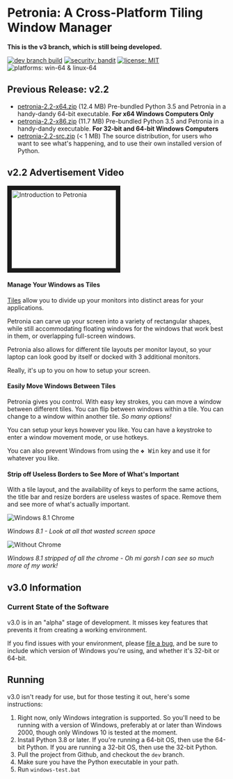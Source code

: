 # Petronia: A Cross-Platform Tiling Window Manager

**This is the v3 branch, which is still being developed.**

[![dev branch build](https://travis-ci.com/groboclown/petronia.svg?branch=windows-handler)](https://travis-ci.com/github/groboclown/petronia) [![security: bandit](https://img.shields.io/badge/security-bandit-yellow.svg)](https://github.com/PyCQA/bandit) [![license: MIT](https://img.shields.io/badge/license-MIT-brightgreen)](https://github.com/groboclown/petronia) ![platforms: win-64 & linux-64](https://img.shields.io/badge/platforms-win--64%20%7C%20linux--64-informational)

## Previous Release: v2.2

* [petronia-2.2-x64.zip](https://github.com/groboclown/petronia/releases/download/v2.2/petronia-2.2-x64.zip)
    (12.4 MB) Pre-bundled Python 3.5 and Petronia in a handy-dandy 64-bit executable.
    **For x64 Windows Computers Only**
* [petronia-2.2-x86.zip](https://github.com/groboclown/petronia/releases/download/v2.2/petronia-2.2-x86.zip)
    (11.7 MB) Pre-bundled Python 3.5 and Petronia in a handy-dandy executable.
    **For 32-bit and 64-bit Windows Computers**
* [petronia-2.2-src.zip](https://github.com/groboclown/petronia/archive/v2.2.zip) (< 1 MB)
    The source distribution, for users who want to see what's happening, and to use their own installed version of Python.

## v2.2 Advertisement Video

<a href="http://www.youtube.com/watch?feature=player_embedded&v=SRBJnFcBuqI" target="_blank"><img src="http://img.youtube.com/vi/SRBJnFcBuqI/0.jpg" alt="Introduction to Petronia" width="240" height="180" border="10" /></a>


#### Manage Your Windows as Tiles

[Tiles](https://en.wikipedia.org/wiki/Tiling_window_manager) allow you to divide up your monitors into distinct areas for your applications.

Petronia can carve up your screen into a variety of rectangular shapes, while still accommodating floating windows for the windows that work best in them, or overlapping full-screen windows.

Petronia also allows for different tile layouts per monitor layout, so your laptop can look good by itself or docked with 3 additional monitors.

Really, it's up to you on how to setup your screen.

#### Easily Move Windows Between Tiles

Petronia gives you control.  With easy key strokes, you can move a window between different tiles.  You can flip between windows within a tile.
You can change to a window within another tile.  *So many options!*

You can setup your keys however you like.  You can have a keystroke to enter a window movement mode, or use hotkeys.

You can also prevent Windows from using the <kbd>&#x2756; Win</kbd> key and use it for whatever you like.

#### Strip off Useless Borders to See More of What's Important

With a tile layout, and the availability of keys to perform the same actions, the title bar and resize borders are useless wastes of space.  Remove them and see more of what's actually important.

![Windows 8.1 Chrome](../docs/imgs/intellij-chrome-win8.1.png?raw=true)

*Windows 8.1 - Look at all that wasted screen space*

![Without Chrome](../docs/imgs/intellij-dechromed.png?raw=true)

*Windows 8.1 stripped of all the chrome - Oh mi gorsh I can see so much more of my work!*


## v3.0 Information


### Current State of the Software

v3.0 is in an "alpha" stage of development.  It misses key features that prevents it from creating a working environment.

If you find issues with your environment, please [file a bug](https://github.com/groboclown/petronia/issues), and be sure to include which version of Windows you're using, and whether it's 32-bit or 64-bit.


## Running

v3.0 isn't ready for use, but for those testing it out, here's some instructions:

1. Right now, only Windows integration is supported.  So you'll need to be running with a version of Windows, preferably at or later than Windows 2000, though only Windows 10 is tested at the moment.
1. Install Python 3.8 or later.  If you're running a 64-bit OS, then use the 64-bit Python.  If you are running a 32-bit OS, then use the 32-bit Python.
1. Pull the project from Github, and checkout the `dev` branch.
1. Make sure you have the Python executable in your path.
1. Run `windows-test.bat`
